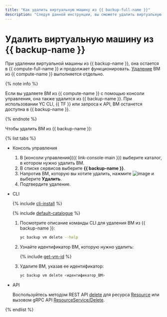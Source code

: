 ```yaml
---
title: "Как удалить виртуальную машину из {{ backup-full-name }}"
description: "Следуя данной инструкции, вы сможете удалить виртуальную машину из {{ backup-name }}."
---
```


# Удалить виртуальную машину из {{ backup-name }}

При удалении виртуальной машины из {{ backup-name }}, она остается в {{ compute-full-name }} и продолжает функционировать. [Удаление](../../compute/operations/vm-control/vm-delete.md) ВМ из {{ compute-name }} выполняется отдельно.

{% note info %}

Если вы удаляете ВМ из {{ compute-name }} с помощью консоли управления, она также удалится из {{ backup-name }}. При использовании YC CLI, {{ TF }} или запроса к API, ВМ останется доступна в {{ backup-name }}.

{% endnote %}

Чтобы удалить ВМ из {{ backup-name }}:

{% list tabs %}

- Консоль управления

  1. В [консоли управления]({{ link-console-main }}) выберите каталог, в котором нужно удалить ВМ.
  1. В списке сервисов выберите **{{ backup-name }}**.
  1. Напротив ВМ, которую вы хотите удалить, нажмите ![image](../../_assets/console-icons/ellipsis.svg) и выберите **Удалить**.
  1. Подтвердите удаление.

- CLI

  {% include [cli-install](../../_includes/cli-install.md) %}

  {% include [default-catalogue](../../_includes/default-catalogue.md) %}

  1. Посмотрите описание команды CLI для удаления ВМ из {{ backup-name }}:

      ```bash
      yc backup vm delete --help
      ```

  1. Узнайте идентификатор ВМ, которую нужно удалить:

      {% include [get-vm-id](../../_includes/backup/operations/get-vm-id.md) %}

  1. Удалите ВМ, указав ее идентификатор:

      ```bash
      yc backup vm delete <идентификатор_ВМ>
      ```

- API

  Воспользуйтесь методом REST API [delete](../backup/api-ref/Resource/delete.md) для ресурса [Resource](../backup/api-ref/Resource/index.md) или вызовом gRPC API [ResourceService/Delete](../backup/api-ref/grpc/resource_service.md#Delete).

{% endlist %}
